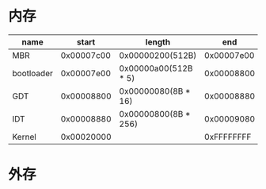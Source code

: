 # 内存

| name       | start      | length               | end        | usage |
| ---------- | ---------- | -------------------- | ---------- | ----- |
| MBR        | 0x00007c00 | 0x00000200(512B)     | 0x00007e00 | MBR   |
| bootloader | 0x00007e00 | 0x00000a00(512B * 5) | 0x00008800 |       |
| GDT        | 0x00008800 | 0x00000080(8B * 16)  | 0x00008880 |       |
| IDT        | 0x00008880 | 0x00000800(8B * 256) | 0x00009080 |       |
| Kernel     | 0x00020000 |                      | 0xFFFFFFFF |       |



# 外存